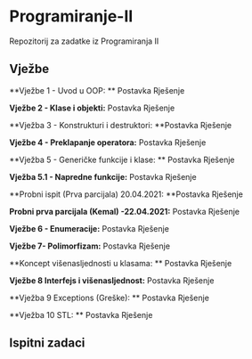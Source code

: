 # Programiranje-II
Repozitorij za zadatke iz Programiranja II

## **Vježbe**

**Vježbe 1 - Uvod u OOP: ** Postavka  Rješenje

**Vježbe 2 - Klase i objekti:** Postavka  Rješenje

**Vježba 3 - Konstrukturi i destruktori: **Postavka  Rješenje 

**Vježbe 4 - Preklapanje operatora:** Postavka  Rješenje

**Vježba 5 - Generičke funkcije i klase: ** Postavka  Rješenje

**Vježba 5.1 - Napredne funkcije:** Postavka  Rješenje 

**Probni ispit (Prva parcijala) 20.04.2021: **Postavka  Rješenje

**Probni prva parcijala (Kemal) -22.04.2021:** Postavka  Rješenje

**Vježbe 6 - Enumeracije:** Postavka  Rješenje

**Vježbe 7- Polimorfizam:** Postavka  Rješenje

**Koncept višenasljednosti u klasama: ** Postavka  Rješenje

**Vježbe 8 Interfejs i višenasljednost:** Postavka  Rješenje

**Vježba 9 Exceptions (Greške): ** Postavka  Rješenje

**Vježba 10 STL: ** Postavka  Rješenje

## Ispitni zadaci

